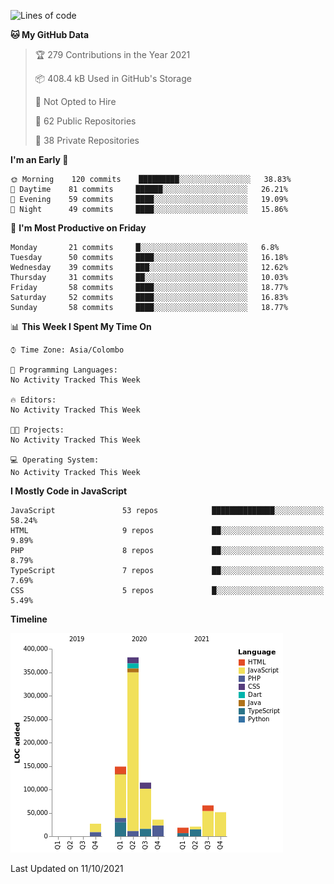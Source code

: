 
<!--START_SECTION:waka-->
![Lines of code](https://img.shields.io/badge/From%20Hello%20World%20I%27ve%20Written-870062%20lines%20of%20code-blue)

**🐱 My GitHub Data** 

> 🏆 279 Contributions in the Year 2021
 > 
> 📦 408.4 kB Used in GitHub's Storage 
 > 
> 🚫 Not Opted to Hire
 > 
> 📜 62 Public Repositories 
 > 
> 🔑 38 Private Repositories  
 > 
**I'm an Early 🐤** 

```text
🌞 Morning    120 commits    █████████░░░░░░░░░░░░░░░░   38.83% 
🌆 Daytime    81 commits     ██████░░░░░░░░░░░░░░░░░░░   26.21% 
🌃 Evening    59 commits     ████░░░░░░░░░░░░░░░░░░░░░   19.09% 
🌙 Night      49 commits     ████░░░░░░░░░░░░░░░░░░░░░   15.86%

```
📅 **I'm Most Productive on Friday** 

```text
Monday       21 commits     █░░░░░░░░░░░░░░░░░░░░░░░░   6.8% 
Tuesday      50 commits     ████░░░░░░░░░░░░░░░░░░░░░   16.18% 
Wednesday    39 commits     ███░░░░░░░░░░░░░░░░░░░░░░   12.62% 
Thursday     31 commits     ██░░░░░░░░░░░░░░░░░░░░░░░   10.03% 
Friday       58 commits     ████░░░░░░░░░░░░░░░░░░░░░   18.77% 
Saturday     52 commits     ████░░░░░░░░░░░░░░░░░░░░░   16.83% 
Sunday       58 commits     ████░░░░░░░░░░░░░░░░░░░░░   18.77%

```


📊 **This Week I Spent My Time On** 

```text
⌚︎ Time Zone: Asia/Colombo

💬 Programming Languages: 
No Activity Tracked This Week

🔥 Editors: 
No Activity Tracked This Week

🐱‍💻 Projects: 
No Activity Tracked This Week

💻 Operating System: 
No Activity Tracked This Week

```

**I Mostly Code in JavaScript** 

```text
JavaScript               53 repos            ██████████████░░░░░░░░░░░   58.24% 
HTML                     9 repos             ██░░░░░░░░░░░░░░░░░░░░░░░   9.89% 
PHP                      8 repos             ██░░░░░░░░░░░░░░░░░░░░░░░   8.79% 
TypeScript               7 repos             ██░░░░░░░░░░░░░░░░░░░░░░░   7.69% 
CSS                      5 repos             █░░░░░░░░░░░░░░░░░░░░░░░░   5.49%

```


**Timeline**

![Chart not found](https://raw.githubusercontent.com/ccweerasinghe1994/ccweerasinghe1994/master/charts/bar_graph.png) 


 Last Updated on 11/10/2021
<!--END_SECTION:waka-->
